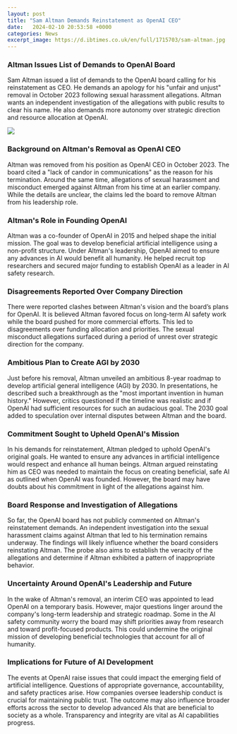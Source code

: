 ```yaml
---
layout: post
title: "Sam Altman Demands Reinstatement as OpenAI CEO"
date:   2024-02-10 20:53:58 +0000
categories: News
excerpt_image: https://d.ibtimes.co.uk/en/full/1715703/sam-altman.jpg
---
```

### Altman Issues List of Demands to OpenAI Board  
Sam Altman issued a list of demands to the OpenAI board calling for his reinstatement as CEO. He demands an apology for his "unfair and unjust" removal in October 2023 following sexual harassment allegations. Altman wants an independent investigation of the allegations with public results to clear his name. He also demands more autonomy over strategic direction and resource allocation at OpenAI.

![](https://d.ibtimes.co.uk/en/full/1715703/sam-altman.jpg)
### Background on Altman's Removal as OpenAI CEO
Altman was removed from his position as OpenAI CEO in October 2023. The board cited a "lack of candor in communications" as the reason for his termination. Around the same time, allegations of sexual harassment and misconduct emerged against Altman from his time at an earlier company. While the details are unclear, the claims led the board to remove Altman from his leadership role.
### Altman's Role in Founding OpenAI  
Altman was a co-founder of OpenAI in 2015 and helped shape the initial mission. The goal was to develop beneficial artificial intelligence using a non-profit structure. Under Altman's leadership, OpenAI aimed to ensure any advances in AI would benefit all humanity. He helped recruit top researchers and secured major funding to establish OpenAI as a leader in AI safety research.
### Disagreements Reported Over Company Direction
There were reported clashes between Altman's vision and the board’s plans for OpenAI. It is believed Altman favored focus on long-term AI safety work while the board pushed for more commercial efforts. This led to disagreements over funding allocation and priorities. The sexual misconduct allegations surfaced during a period of unrest over strategic direction for the company.
### Ambitious Plan to Create AGI by 2030
Just before his removal, Altman unveiled an ambitious 8-year roadmap to develop artificial general intelligence (AGI) by 2030. In presentations, he described such a breakthrough as the "most important invention in human history." However, critics questioned if the timeline was realistic and if OpenAI had sufficient resources for such an audacious goal. The 2030 goal added to speculation over internal disputes between Altman and the board.
### Commitment Sought to Upheld OpenAI's Mission  
In his demands for reinstatement, Altman pledged to uphold OpenAI's original goals. He wanted to ensure any advances in artificial intelligence would respect and enhance all human beings. Altman argued reinstating him as CEO was needed to maintain the focus on creating beneficial, safe AI as outlined when OpenAI was founded. However, the board may have doubts about his commitment in light of the allegations against him.
### Board Response and Investigation of Allegations
So far, the OpenAI board has not publicly commented on Altman's reinstatement demands. An independent investigation into the sexual harassment claims against Altman that led to his termination remains underway. The findings will likely influence whether the board considers reinstating Altman. The probe also aims to establish the veracity of the allegations and determine if Altman exhibited a pattern of inappropriate behavior.
### Uncertainty Around OpenAI's Leadership and Future  
In the wake of Altman's removal, an interim CEO was appointed to lead OpenAI on a temporary basis. However, major questions linger around the company's long-term leadership and strategic roadmap. Some in the AI safety community worry the board may shift priorities away from research and toward profit-focused products. This could undermine the original mission of developing beneficial technologies that account for all of humanity.
### Implications for Future of AI Development
The events at OpenAI raise issues that could impact the emerging field of artificial intelligence. Questions of appropriate governance, accountability, and safety practices arise. How companies oversee leadership conduct is crucial for maintaining public trust. The outcome may also influence broader efforts across the sector to develop advanced AIs that are beneficial to society as a whole. Transparency and integrity are vital as AI capabilities progress.